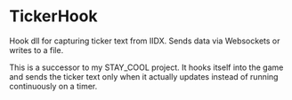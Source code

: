 # TickerHook
Hook dll for capturing ticker text from IIDX. Sends data via Websockets or writes to a file.

This is a successor to my STAY_COOL project. It hooks itself into the game and sends the ticker text only when it actually updates instead of running continuously on a timer.  
